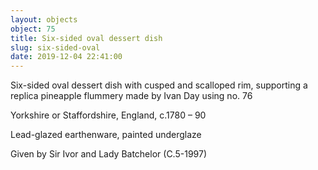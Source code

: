 ```yaml
---
layout: objects
object: 75
title: Six-sided oval dessert dish
slug: six-sided-oval
date: 2019-12-04 22:41:00
---
```

Six-sided oval dessert dish with cusped and scalloped rim, supporting a replica pineapple flummery made by Ivan Day using no. 76  

Yorkshire or Staffordshire, England, c.1780 – 90  

Lead-glazed earthenware, painted underglaze  

Given by Sir Ivor and Lady Batchelor (C.5-1997)
